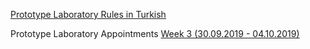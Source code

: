 [Prototype Laboratory Rules in Turkish](https://github.com/ikcmechatronics/ikcmechatronics.github.io/blob/master/Prototype%20Laboratory/PrototipKurallar.pdf)

Prototype Laboratory Appointments [Week 3 (30.09.2019 - 04.10.2019)](https://github.com/ikcmechatronics/ikcmechatronics.github.io/blob/master/Prototype%20Laboratory/PrototipRandevuIlan.pdf)
